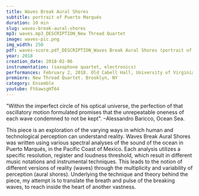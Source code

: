 ```yaml
---
title: Waves Break Aural Shores 
subtitle: portrait of Puerto Marqués
duration: 10 min
slug: waves-break-aural-shores
mp3: waves.mp3_DESCRIPTION_New Thread Quartet
image: waves-pic.png
img_width: 250
pdf: waves-score.pdf_DESCRIPTION_Waves Break Aural Shores (portrait of Puerto Marqués)
year: 2018
creation_date: 2018-02-06
instrumentation: (saxophone quartet, electronics)
performances: February 2, 2018. Old Cabell Hall, University of Virginia, Charlottesville, Virginia.
premiere: New Thread Quartet. Brooklyn, NY
category: Ensemble
youtube: Ft6awsgHT64
---
```


"Within the imperfect circle of his optical universe, the perfection of that oscillatory motion formulated promises that the unrepeatable oneness of each wave condemned to not be kept". 
–Alessandro Baricco, Ocean Sea.

This piece is an exploration of the varying ways in which human and technological perception can understand reality. Waves Break Aural Shores was written using various spectral analyses of the sound of the ocean in Puerto Marqués, in the Pacific Coast of Mexico. Each analysis utilizes a specific resolution, register and loudness threshold, which result in different music notations and instrumental techniques. This leads to the notion of different versions of reality (waves) through the multiplicity and variability of perception (aural shores). Underlying the technique and theory behind the piece, my attempt is to translate the breath and pulse of the breaking waves, to reach inside the heart of another vastness. 


